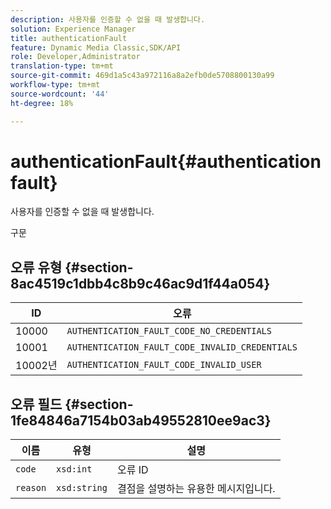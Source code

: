 ```yaml
---
description: 사용자를 인증할 수 없을 때 발생합니다.
solution: Experience Manager
title: authenticationFault
feature: Dynamic Media Classic,SDK/API
role: Developer,Administrator
translation-type: tm+mt
source-git-commit: 469d1a5c43a972116a8a2efb0de5708800130a99
workflow-type: tm+mt
source-wordcount: '44'
ht-degree: 18%

---
```



# authenticationFault{#authenticationfault}

사용자를 인증할 수 없을 때 발생합니다.

구문

## 오류 유형 {#section-8ac4519c1dbb4c8b9c46ac9d1f44a054}

| ID | 오류 |
|---|---|
| 10000 | `AUTHENTICATION_FAULT_CODE_NO_CREDENTIALS` |
| 10001 | `AUTHENTICATION_FAULT_CODE_INVALID_CREDENTIALS` |
| 10002년 | `AUTHENTICATION_FAULT_CODE_INVALID_USER` |

## 오류 필드 {#section-1fe84846a7154b03ab49552810ee9ac3}

| 이름 | 유형 | 설명 |
|---|---|---|
| `code` | `xsd:int` | 오류 ID |
| `reason` | `xsd:string` | 결점을 설명하는 유용한 메시지입니다. |
